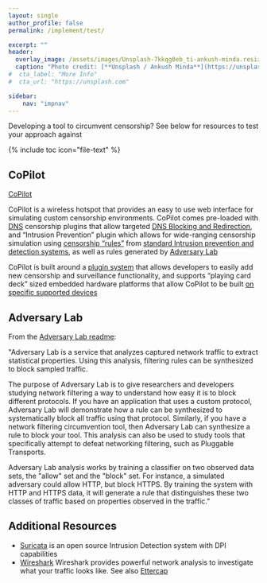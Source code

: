 ```yaml
---
layout: single
author_profile: false
permalink: /implement/test/

excerpt: ""
header:
  overlay_image: /assets/images/Unsplash-7kkqg0eb_ti-ankush-minda.resized.jpg
  caption: "Photo credit: [**Unsplash / Ankush Minda**](https://unsplash.com/@an_ku_sh)"
#  cta_label: "More Info"
#  cta_url: "https://unsplash.com"

sidebar:
    nav: "impnav"
---
```


Developing a tool to circumvent censorship? See below for resources to test your approach against 

{% include toc icon="file-text" %}

## CoPilot

[CoPilot](https://openinternet.github.io/copilot/)

CoPilot is a wireless hotspot that provides an easy to use web interface for simulating custom censorship environments. CoPilot comes pre-loaded with [DNS](https://www.youtube.com/watch?v=2ZUxoi7YNgs) censorship plugins that allow targeted [DNS Blocking and Redirection](https://www.youtube.com/watch?v=4WyVqHVyN5E),	 and “Intrusion Prevention” plugin which allows for wide-ranging censorship simulation using [censorship “rules”](https://redmine.openinfosecfoundation.org/projects/suricata/wiki/Suricata_Rules) from [standard Intrusion prevention and detection systems](http://www.suricata.io), as well as rules generated by [Adversary Lab](https://github.com/OperatorFoundation/AdversaryLab)

CoPilot is built around a [plugin system](https://openinternet.github.io/copilot/trainer/2016/01/08/supported-devices.html) that allows developers to easily add new censorship and surveillance functionality, and supports “playing card deck” sized embedded hardware platforms that allow CoPilot to be built [on specific supported devices](http://openinternet.github.io/copilot/developer/2016/01/08/supported-devices.html)

## Adversary Lab

From the [Adversary Lab readme](https://github.com/OperatorFoundation/AdversaryLab):

"Adversary Lab is a service that analyzes captured network traffic to extract statistical properties. Using this analysis, filtering rules can be synthesized to block sampled traffic.

The purpose of Adversary Lab is to give researchers and developers studying network filtering a way to understand how easy it is to block different protocols. If you have an application that uses a custom protocol, Adversary Lab will demonstrate how a rule can be synthesized to systematically block all traffic using that protocol. Similarly, if you have a network filtering circumvention tool, then Adversary Lab can synthesize a rule to block your tool. This analysis can also be used to study tools that specifically attempt to defeat networking filtering, such as Pluggable Transports.

Adversary Lab analysis works by training a classifier on two observed data sets, the "allow" set and the "block" set. For instance, a simulated adversary could allow HTTP, but block HTTPS. By training the system with HTTP and HTTPS data, it will generate a rule that distinguishes these two classes of traffic based on properties observed in the traffic."

## Additional Resources

* [Suricata](http://www.suricata.io) is an open source Intrusion Detection system with DPI capabilities
* [Wireshark](https://www.wireshark.org/) Wireshark provides powerful network analysis to investigate what your traffic looks like. See also [Ettercap](https://ettercap.github.io/ettercap/)

